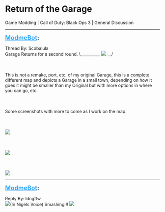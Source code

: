 # Return of the Garage
Game Modding | Call of Duty: Black Ops 3 | General Discussion

---
<strong style="font-size: 1.4em;"><span style="text-decoration: underline;text-decoration-color: #34a7f9;"><span style="color:#34a7f9;">ModmeBot</span></span>:</strong>

<p>Thread By: Scobalula<br />Garage Returns for a second round. \__________ <img style="max-width: 500px;" src="http://aviacreations.com/modme/emoticons/megusta.png"> __/<br /><br /><br /><br />This is not a remake, port, etc. of my original Garage, this is a complete different map and depicts a Garage in a small town, depending on how it goes it might be smaller than my Original but with more options in where you can go, etc.<br /><br /><br /><br />Some screenshots with more to come as I work on the map:<br /><br /><br /><br /><img style="max-width: 500px;" src="http://i.imgur.com/e8Q3QVT.jpg"><br /><br /><br /><br /><img style="max-width: 500px;" src="http://i.imgur.com/SyjNFvT.jpg"><br /><br /><br /><br /><img style="max-width: 500px;" src="http://i.imgur.com/5Lpmj7X.jpg"></p>

---
<strong style="font-size: 1.4em;"><span style="text-decoration: underline;text-decoration-color: #34a7f9;"><span style="color:#34a7f9;">ModmeBot</span></span>:</strong>

<p>Reply By: Idogftw<br /><img style="max-width: 500px;" src="https://pbs.twimg.com/media/CtrAWzhVYAA_9HU.jpg">(In Nigels Voice) Smashing!!! <img style="max-width: 500px;" src="http://aviacreations.com/modme/emoticons/megusta.png"></p>
